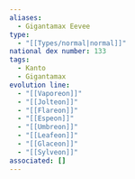 ```yaml
---
aliases:
  - Gigantamax Eevee
type:
  - "[[Types/normal|normal]]"
national dex number: 133
tags:
  - Kanto
  - Gigantamax
evolution line:
  - "[[Vaporeon]]"
  - "[[Jolteon]]"
  - "[[Flareon]]"
  - "[[Espeon]]"
  - "[[Umbreon]]"
  - "[[Leafeon]]"
  - "[[Glaceon]]"
  - "[[Sylveon]]"
associated: []
---
```


